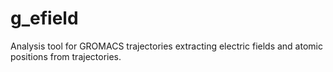 # g_efield
Analysis tool for GROMACS trajectories extracting electric fields and atomic positions from trajectories.
